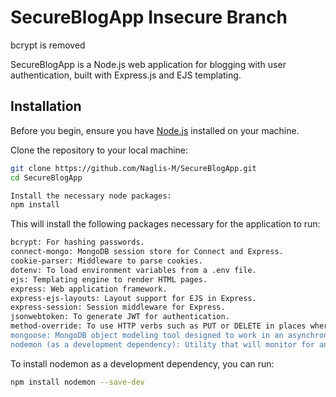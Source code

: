 # SecureBlogApp Insecure Branch

bcrypt is removed

SecureBlogApp is a Node.js web application for blogging with user authentication, built with Express.js and EJS templating.

## Installation

Before you begin, ensure you have [Node.js](https://nodejs.org/) installed on your machine.

Clone the repository to your local machine:

```bash
git clone https://github.com/Naglis-M/SecureBlogApp.git
cd SecureBlogApp

Install the necessary node packages:
npm install

```


This will install the following packages necessary for the application to run:

```bash
bcrypt: For hashing passwords.
connect-mongo: MongoDB session store for Connect and Express.
cookie-parser: Middleware to parse cookies.
dotenv: To load environment variables from a .env file.
ejs: Templating engine to render HTML pages.
express: Web application framework.
express-ejs-layouts: Layout support for EJS in Express.
express-session: Session middleware for Express.
jsonwebtoken: To generate JWT for authentication.
method-override: To use HTTP verbs such as PUT or DELETE in places where the client doesn't support it.
mongoose: MongoDB object modeling tool designed to work in an asynchronous environment.
nodemon (as a development dependency): Utility that will monitor for any changes in your source and automatically restart your server.
```

To install nodemon as a development dependency, you can run:
```bash
npm install nodemon --save-dev
```


